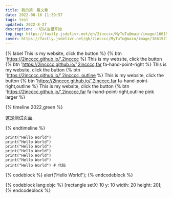 ```yaml
---
title: 我的第一篇文章
date: 2022-08-16 11:39:57
tags: test
updated: 2022-8-27
description: 一切从这里开始
top_img: https://fastly.jsdelivr.net/gh/2incccc/MyTuTu@main/image/1661573398751wallhaven-j3m8y5.png
cover: https://fastly.jsdelivr.net/gh/2incccc/MyTuTu@main/image/1661573398751wallhaven-j3m8y5.png
---
```

{% label This is my website, click the button %} {% btn 'https://2incccc.github.io/',2incccc %}
This is my website, click the button {% btn 'https://2incccc.github.io/',2incccc,far fa-hand-point-right %}
This is my website, click the button {% btn 'https://2incccc.github.io/',2incccc,,outline %}
This is my website, click the button {% btn 'https://2incccc.github.io/',2incccc,far fa-hand-point-right,outline %}
This is my website, click the button {% btn 'https://2incccc.github.io/',2incccc,far fa-hand-point-right,outline pink larger %}

{% timeline 2022,green %}
<!-- timeline 08-17 -->
这是测试页面.
<!-- endtimeline -->
{% endtimeline %}

```[pytho] [python]
print("Hello World")
print("Hello World")
print("Hello World")
print("Hello World")
print("Hello World")
print("Hello World")
print("Hello World") # 代码
```

{% codeblock %}
alert('Hello World!');
{% endcodeblock %}

{% codeblock lang:objc %}
[rectangle setX: 10 y: 10 width: 20 height: 20];
{% endcodeblock %}